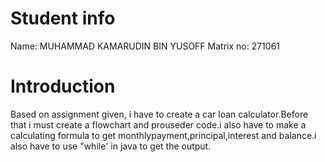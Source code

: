 # Student info
Name: MUHAMMAD KAMARUDIN BIN YUSOFF
Matrix no: 271061
# Introduction
Based on assignment given, i have to create a car loan calculator.Before that i must create a flowchart and prouseder code.i also have to make a calculating formula to get monthlypayment,principal,interest and balance.i also have to use "while' in java to get the output. 
